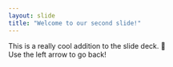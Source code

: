 ```yaml
---
layout: slide
title: "Welcome to our second slide!"
---
```

This is a really cool addition to the slide deck. :tada:  
Use the left arrow to go back!
